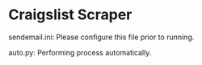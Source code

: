 # Craigslist Scraper

sendemail.ini:
Please configure this file prior to running.

auto.py:
Performing process automatically.

